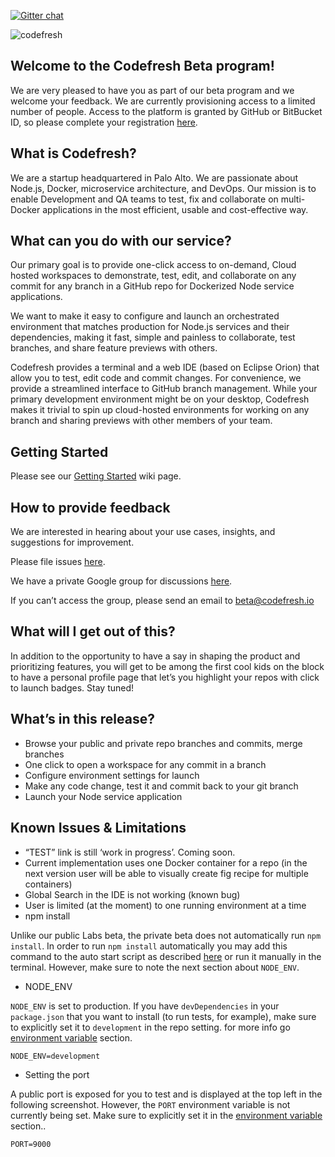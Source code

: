 [![Gitter chat](https://badges.gitter.im/codefresh-io/beta.png)](https://gitter.im/codefresh-io/beta "Gitter chat")

![codefresh](https://dl.dropboxusercontent.com/u/7079908/public_images/codefresh_logo_web.png)

## Welcome to the Codefresh Beta program!

We are very pleased to have you as part of our beta program and we welcome your feedback. We are currently provisioning access to a limited number of people. Access to the platform is granted by GitHub or BitBucket ID, so please complete your registration [here](http://goo.gl/forms/PjMqFDysVG).

## What is Codefresh?

We are a startup headquartered in Palo Alto. We are passionate about Node.js, Docker, microservice architecture, and DevOps. Our mission is to enable Development and QA teams to test, fix and collaborate on multi-Docker applications in the most efficient, usable and cost-effective way.

## What can you do with our service?

Our primary goal is to provide one-click access to on-demand, Cloud hosted workspaces to demonstrate, test, edit, and collaborate on any commit for any branch in a GitHub repo for Dockerized Node service applications.

We want to make it easy to configure and launch an orchestrated environment that matches production for Node.js services and their dependencies, making it fast, simple and painless to collaborate, test branches, and share feature previews with others.

Codefresh provides a terminal and a web IDE (based on Eclipse Orion) that allow you to test, edit code and commit changes. For convenience, we provide a streamlined interface to GitHub branch management. While your primary development environment might be on your desktop, Codefresh makes it trivial to spin up cloud-hosted environments for working on any branch and sharing previews with other members of your team.

## Getting Started

Please see our [Getting Started](https://github.com/codefresh-io/beta/wiki/Getting-Started) wiki page.

## How to provide feedback

We are interested in hearing about your use cases, insights, and suggestions for improvement.

Please file issues [here](https://github.com/codefresh-io/beta/issues).

We have a private Google group for discussions [here](https://groups.google.com/forum/#!forum/codefresh-private-beta).

If you can’t access the group, please send an email to beta@codefresh.io

## What will I get out of this?

In addition to the opportunity to have a say in shaping the product and prioritizing features, you will get to be among the first cool kids on the block to have a personal profile page that let’s you highlight your repos with click to launch badges. Stay tuned!

## What’s in this release?

 * Browse your public and private repo branches and commits, merge branches
 * One click to open a workspace for any commit in a branch
 * Configure environment settings for launch
 * Make any code change, test it and commit back to your git branch
 * Launch your Node service application

## Known Issues & Limitations

 * “TEST” link is still ‘work in progress’. Coming soon. 
 * Current implementation uses one Docker container for a repo (in the next version user will be able to visually create fig recipe for multiple containers) 
 * Global Search in the IDE is not working (known bug)
 * User is limited (at the moment) to one running environment at a time
 * npm install

Unlike our public Labs beta, the private beta does not automatically run `npm install`. In order to run `npm install` automatically you may add this command to the auto start script as described [here](#setting-up-auto-start-script) or run it manually in the terminal. However, make sure to note the next section about `NODE_ENV`.

 * NODE_ENV

`NODE_ENV` is set to production. If you have `devDependencies` in your `package.json` that you want to install (to run tests, for example), make sure to explicitly set it to `development` in the repo setting. for more info go [environment variable](#environment-variables) section.

    NODE_ENV=development

* Setting the port

A public port is exposed for you to test and is displayed at the top left in the following screenshot. However, the `PORT` environment variable is not currently being set. Make sure to explicitly set it in the [environment variable](#environment-variables) section..

    PORT=9000




